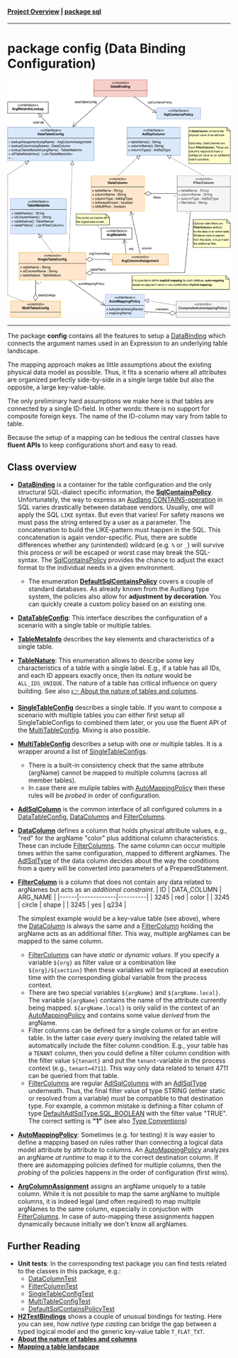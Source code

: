 #### [Project Overview](../../../../../../../../README.md) |  [package sql](../README.md)
----

# package config (Data Binding Configuration)

![config-overview](./config.svg)

----

The package **config** contains all the features to setup a [DataBinding](DataBinding.java) which connects the argument names used in an Expression to an underlying table landscape.

The mapping approach makes as little assumptions about the existing physical data model as possible. Thus, it fits a scenario where all attributes are organized perfectly side-by-side in a single large table but also the opposite, a large key-value-table.

The only preliminary hard assumptions we make here is that tables are connected by a single ID-field. In other words: there is no support for composite foreign keys. The name of the ID-column may vary from table to table.

Because the setup of a mapping can be tedious the central classes have **fluent APIs** to keep configurations short and easy to read.

## Class overview

 * **[DataBinding](DataBinding.java)** is a container for the table configuration and the only structural SQL-dialect specific information, the **[SqlContainsPolicy](SqlContainsPolicy.java)**. Unfortunately, the way to express an [Audlang CONTAINS-operation](https://github.com/KarlEilebrecht/audlang-spec/blob/main/doc/AudienceDefinitionLanguageSpecification.md#36-contains-text-snippet) in SQL varies drastically between database vendors. Usually, one will apply the SQL `LIKE` syntax. But even that varies! For safety reasons we must pass the string entered by a user as a parameter. The concatenation to build the LIKE-pattern must happen in the SQL. This concatenation is again vendor-specific. Plus, there are subtle differences whether any (unintended) wildcard (e.g. `%` or `_`) will survive this process or will be escaped or worst case may break the SQL-syntax. The [SqlContainsPolicy](SqlContainsPolicy.java) provides the chance to adjust the exact format to the individual needs in a given environment. 
    * The enumeration **[DefaultSqlContainsPolicy](DefaultSqlContainsPolicy.java)** covers a couple of standard databases. As already known from the Audlang type system, the policies also allow for **adjustment by decoration**. You can quickly create a custom policy based on an existing one.
 * **[DataTableConfig](DataTableConfig.java)**: This interface describes the configuration of a scenario with a single table or multiple tables.
 * **[TableMetaInfo](TableMetaInfo.java)** describes the key elements and characteristics of a single table.
 * **[TableNature](TableNature.java)**: This enumeration allows to describe some key characteristics of a table with a single label. E.g., if a table has all IDs, and each ID appears exactly once, then its *nature* would be `ALL_IDS_UNIQUE`. The nature of a table has critical influence on query building. See also [:point_right: About the nature of tables and columns](../../../../../../../../doc/table-column-nature.md).
 * **[SingleTableConfig](SingleTableConfig.java)** describes a single table. If you want to compose a scenario with multiple tables you can either first setup all SingleTableConfigs to combined them later, or you use the fluent API of the [MultiTableConfig](SingleTableConfig.java). Mixing is also possible.
 * **[MultiTableConfig](MultiTableConfig.java)** describes a setup with one or multiple tables. It is a wrapper around a list of [SingleTableConfigs](SingleTableConfig.java).
   * There is a built-in consistency check that the same attribute (argName) cannot be mapped to multiple columns (across all member tables).
   * In case there are muliple tables with [AutoMappingPolicy](AutoMappingPolicy.java) then these rules will be *probed* in order of configuration.
 * **[AdlSqlColumn](AdlSqlColumn.java)** is the common interface of all configured columns in a [DataTableConfig](DataTableConfig.java), [DataColumns](DataColumn.java) and [FilterColumns](FilterColumn.java).
 * **[DataColumn](DataColumn.java)** defines a column that holds physical attribute values, e.g., "red" for the argName "color" plus additional column characteristics. These can include [FilterColumns](FilterColumn.java). The same column can occur multiple times within the same configuration, mapped to different argNames. The [AdlSqlType](../AdlSqlType.java) of the data column decides about the way the conditions from a query will be converted into parameters of a PreparedStatement.
 * **[FilterColumn](FilterColumn.java)** is a column that does not contain any data related to argNames but acts as an *additional constraint*.
   | ID   | DATA_COLUMN | ARG_NAME |
   |------|-------------|----------|
   | 3245 | red         | color    |
   | 3245 | circle      | shape    |
   | 3245 | yes         | q234     |

   The simplest example would be a key-value table (see above), where the [DataColumn](DataColumn.java) is always the same and a [FilterColumn](FilterColumn.java) holding the argName acts as an additional filter. This way, multiple argNames can be mapped to the same column. 
   * [FilterColumns](FilterColumn.java) can have *static or dynamic values*. If you specify a variable `${org}` as filter value or a combination like `${org}/${section}` then these variables will be replaced at execution time with the corresponding global variable from the process context. 
   * There are two special variables `${argName}` and `${argName.local}`. The variable `${argName}` contains the name of the attribute currently being mapped. `${argName.local}` is only valid in the context of an [AutoMappingPolicy](AutoMappingPolicy.java) and contains some value *derived* from the argName.
   * Filter columns can be defined for a single column or for an entire table. In the latter case *every* query involving the related table will automatically include the filter column condition. E.g., your table has a `TENANT` column, then you could define a filter column condition with the filter value `${tenant}` and put the `tenant`-variable in the process context (e.g., `tenant=4711`). This way only data related to tenant 4711 can be queried from that table.
   * [FilterColumns](FilterColumn.java) are regular [AdlSqlColumns](AdlSqlColumn.java) with an [AdlSqlType](AdlSqlType.java) underneath. Thus, the final filter value of type STRING (either static or resolved from a variable) must be compatible to that destination type. For example, a common mistake is defining a filter column of type [DefaultAdlSqlType.SQL_BOOLEAN](../DefaultAdlSqlType.java) with the filter value "TRUE". The correct setting is **"1"** (see also [Type Conventions](https://github.com/KarlEilebrecht/audlang-spec/blob/main/doc/AudienceDefinitionLanguageSpecification.md#2-type-conventions))
 * **[AutoMappingPolicy](AutoMappingPolicy.java)**: Sometimes (e.g. for testing) it is way easier to define a mapping based on rules rather than connecting a logical data model attribute by attribute to columns. An [AutoMappingPolicy](AutoMappingPolicy.java) analyzes an argName *at runtime* to map it to the correct destination column. If there are automapping policies defined for multiple columns, then the *probing* of the policies happens in the order of configuration (first wins). 
 * **[ArgColumnAssignment](ArgColumnAssignment.java)** assigns an argName uniquely to a table column. While it is not possible to map the same argName to multiple columns, it is indeed legal (and often required) to map multiple argNames to the same column, especially in conjuction with [FilterColumns](FilterColumn.java). In case of auto-mapping these assignments happen dynamically because initially we don't know all argNames.


## Further Reading

 * **Unit tests**: In the corresponding test package you can find tests related to the classes in this package, e.g.:   
   * [DataColumnTest](../../../../../../../test/java/de/calamanari/adl/sql/config/DataColumnTest.java)
   * [FilterColumnTest](../../../../../../../test/java/de/calamanari/adl/sql/config/FilterColumnTest.java)
   * [SingleTableConfigTest](../../../../../../../test/java/de/calamanari/adl/sql/config/SingleTableConfigTest.java)
   * [MultiTableConfigTest](../../../../../../../test/java/de/calamanari/adl/sql/config/MultiTableConfigTest.java)
   * [DefaultSqlContainsPolicyTest](../../../../../../../test/java/de/calamanari/adl/sql/config/DefaultSqlContainsPolicyTest.java)
 * **[H2TestBindings](../../../../../../../test/java/de/calamanari/adl/sql/cnv/H2TestBindings.java)** shows a couple of unusual bindings for testing. Here you can see, how *native type casting* can bridge the gap between a typed logical model and the generic key-value table `T_FLAT_TXT`.
 * **[About the nature of tables and columns](../../../../../../../../doc/table-column-nature.md)**
 * **[Mapping a table landscape](../../../../../../../../doc/mapping.md)**


